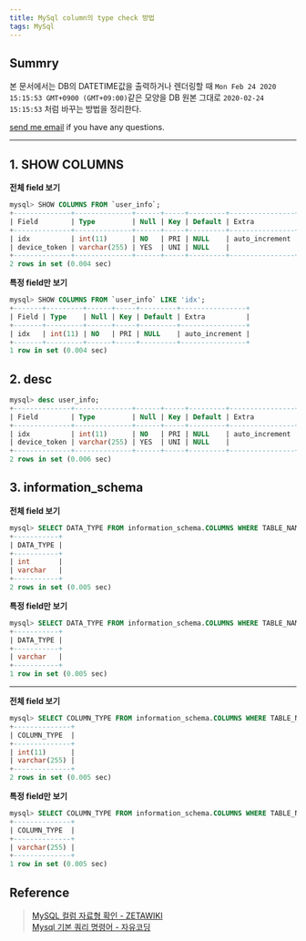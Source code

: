 ```yaml
---
title: MySql column의 type check 방법
tags: MySql
---
```


## Summry

본 문서에서는 DB의 DATETIME값을 출력하거나 렌더링할 때 ```Mon Feb 24 2020 15:15:53 GMT+0900 (GMT+09:00)```같은 모양을 DB 원본 그대로 ```2020-02-24 15:15:53``` 처럼 바꾸는 방법을 정리한다.  

[send me email](mailto:jewel7492@gmail.com) if you have any questions.

<!--more-->

---

## 1. SHOW COLUMNS

**전체 field 보기**  
```sql
mysql> SHOW COLUMNS FROM `user_info`;
+--------------+--------------+------+-----+---------+----------------+
| Field        | Type         | Null | Key | Default | Extra          |
+--------------+--------------+------+-----+---------+----------------+
| idx          | int(11)      | NO   | PRI | NULL    | auto_increment |
| device_token | varchar(255) | YES  | UNI | NULL    |                |
+--------------+--------------+------+-----+---------+----------------+
2 rows in set (0.004 sec)
```

**특정 field만 보기**  
```sql
mysql> SHOW COLUMNS FROM `user_info` LIKE 'idx';
+-------+---------+------+-----+---------+----------------+
| Field | Type    | Null | Key | Default | Extra          |
+-------+---------+------+-----+---------+----------------+
| idx   | int(11) | NO   | PRI | NULL    | auto_increment |
+-------+---------+------+-----+---------+----------------+
1 row in set (0.004 sec)
```

## 2. desc

```sql
mysql> desc user_info;
+--------------+--------------+------+-----+---------+----------------+
| Field        | Type         | Null | Key | Default | Extra          |
+--------------+--------------+------+-----+---------+----------------+
| idx          | int(11)      | NO   | PRI | NULL    | auto_increment |
| device_token | varchar(255) | YES  | UNI | NULL    |                |
+--------------+--------------+------+-----+---------+----------------+
2 rows in set (0.006 sec)
```

## 3. information_schema

**전체 field 보기**  
```sql
mysql> SELECT DATA_TYPE FROM information_schema.COLUMNS WHERE TABLE_NAME='user_info';
+-----------+
| DATA_TYPE |
+-----------+
| int       |
| varchar   |
+-----------+
2 rows in set (0.005 sec)
```

**특정 field만 보기**  
```sql
mysql> SELECT DATA_TYPE FROM information_schema.COLUMNS WHERE TABLE_NAME='user_info' AND COLUMN_NAME='device_token';
+-----------+
| DATA_TYPE |
+-----------+
| varchar   |
+-----------+
1 row in set (0.005 sec)
```

---

**전체 field 보기**  
```sql
mysql> SELECT COLUMN_TYPE FROM information_schema.COLUMNS WHERE TABLE_NAME='user_info';
+--------------+
| COLUMN_TYPE  |
+--------------+
| int(11)      |
| varchar(255) |
+--------------+
2 rows in set (0.005 sec)
```

**특정 field만 보기**  
```sql
mysql> SELECT COLUMN_TYPE FROM information_schema.COLUMNS WHERE TABLE_NAME='user_info' AND COLUMN_NAME='device_token';
+--------------+
| COLUMN_TYPE  |
+--------------+
| varchar(255) |
+--------------+
1 row in set (0.005 sec)
```

## Reference

> [MySQL 컬럼 자료형 확인 - ZETAWIKI](https://zetawiki.com/wiki/MySQL_%EC%BB%AC%EB%9F%BC_%EC%9E%90%EB%A3%8C%ED%98%95_%ED%99%95%EC%9D%B8)  
> [Mysql 기본 쿼리 명령어 - 자유코딩](https://fors.tistory.com/195)